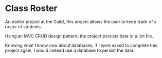 # Class Roster

An earlier project at the Guild, this project allows the user to keep track of a roster of students.

Using an MVC CRUD design pattern, the project persists data to a .txt file.

Knowing what I know now about databases, if I were asked to complete this project again, I would instead use 
a database to persist the data.
